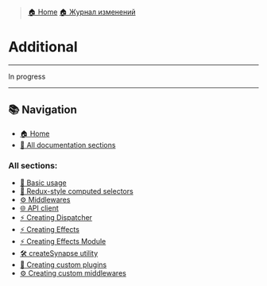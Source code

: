 > [🏠 Home](../../README.md)
> [🏠 Журнал изменений](../../CHANGELOG.md)
# Additional
___

In progress

___

## 📚 Navigation

- [🏠 Home](../../README.md)
- [📖 All documentation sections](../../README.md#-documentation)

### All sections:
- [🚀 Basic usage](./basic-usage.md)
- [🧮 Redux-style computed selectors](./redux-selectors.md)
- [⚙️ Middlewares](./middlewares.md)
- [🌐 API client](./api-client.md)
- [⚡ Creating Dispatcher](./create-dispatcher.md)
- [⚡ Creating Effects](./create-effects.md)
- [⚡ Creating Effects Module](./create-effects-module.md)
- [🛠️ createSynapse utility](./create-synapse.md)
- [🔌 Creating custom plugins](./custom-plugins.md)
- [⚙️ Creating custom middlewares](./custom-middlewares.md)
